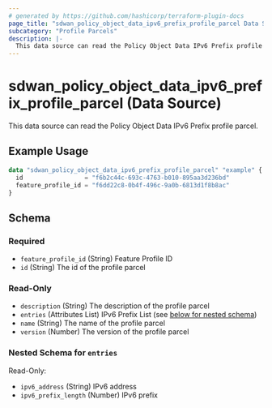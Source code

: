 ```yaml
---
# generated by https://github.com/hashicorp/terraform-plugin-docs
page_title: "sdwan_policy_object_data_ipv6_prefix_profile_parcel Data Source - terraform-provider-sdwan"
subcategory: "Profile Parcels"
description: |-
  This data source can read the Policy Object Data IPv6 Prefix profile parcel.
---
```


# sdwan_policy_object_data_ipv6_prefix_profile_parcel (Data Source)

This data source can read the Policy Object Data IPv6 Prefix profile parcel.

## Example Usage

```terraform
data "sdwan_policy_object_data_ipv6_prefix_profile_parcel" "example" {
  id                 = "f6b2c44c-693c-4763-b010-895aa3d236bd"
  feature_profile_id = "f6dd22c8-0b4f-496c-9a0b-6813d1f8b8ac"
}
```

<!-- schema generated by tfplugindocs -->
## Schema

### Required

- `feature_profile_id` (String) Feature Profile ID
- `id` (String) The id of the profile parcel

### Read-Only

- `description` (String) The description of the profile parcel
- `entries` (Attributes List) IPv6 Prefix List (see [below for nested schema](#nestedatt--entries))
- `name` (String) The name of the profile parcel
- `version` (Number) The version of the profile parcel

<a id="nestedatt--entries"></a>
### Nested Schema for `entries`

Read-Only:

- `ipv6_address` (String) IPv6 address
- `ipv6_prefix_length` (Number) IPv6 prefix
